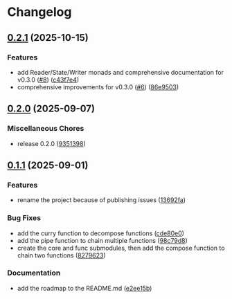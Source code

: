 # Changelog

## [0.2.1](https://github.com/mhbxyz/fptk/compare/v0.2.0...v0.2.1) (2025-10-15)


### Features

* add Reader/State/Writer monads and comprehensive documentation for v0.3.0 ([#8](https://github.com/mhbxyz/fptk/issues/8)) ([c43f7e4](https://github.com/mhbxyz/fptk/commit/c43f7e493fc2e95378261e4c0c6463aa9ac92ba4))
* comprehensive improvements for v0.3.0 ([#6](https://github.com/mhbxyz/fptk/issues/6)) ([86e9503](https://github.com/mhbxyz/fptk/commit/86e95032d12ef85b71dec8bb5ba9864065b593b9))

## [0.2.0](https://github.com/mhbxyz/fptk/compare/v0.1.1...v0.2.0) (2025-09-07)


### Miscellaneous Chores

* release 0.2.0 ([9351398](https://github.com/mhbxyz/fptk/commit/9351398488dd6846101409b368fc20953a022eeb))

## [0.1.1](https://github.com/mhbxyz/fptk/compare/v0.1.0...v0.1.1) (2025-09-01)


### Features

* rename the project because of publishing issues ([13692fa](https://github.com/mhbxyz/fptk/commit/13692fa08b4420af5cbb792de32d064f4db85c96))


### Bug Fixes

* add the curry function to decompose functions ([cde80e0](https://github.com/mhbxyz/fptk/commit/cde80e02a8d7d8e86d67cee22f71838c703c79df))
* add the pipe function to chain multiple functions ([98c79d8](https://github.com/mhbxyz/fptk/commit/98c79d88da43c57304109a52f7e1c3416b68d2ec))
* create the core and func submodules, then add the compose function to chain two functions ([8279623](https://github.com/mhbxyz/fptk/commit/8279623de04198031f5d55da9afe24cdbc65c327))


### Documentation

* add the roadmap to the README.md ([e2ee15b](https://github.com/mhbxyz/fptk/commit/e2ee15bfb7e7bd675d9d6e55fa532b2ddea5febf))
